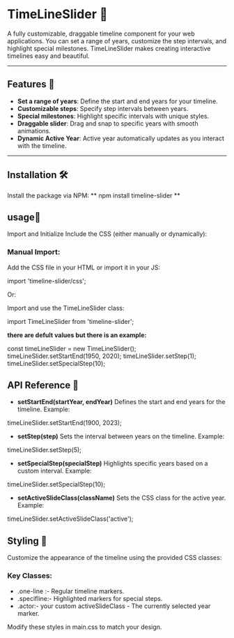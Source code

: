 # TimeLineSlider 📅  

A fully customizable, draggable timeline component for your web applications. You can set a range of years, customize the step intervals, and highlight special milestones. TimeLineSlider makes creating interactive timelines easy and beautiful.

---

## Features 🌟
- **Set a range of years**: Define the start and end years for your timeline.  
- **Customizable steps**: Specify step intervals between years.  
- **Special milestones**: Highlight specific intervals with unique styles.  
- **Draggable slider**: Drag and snap to specific years with smooth animations.  
- **Dynamic Active Year**: Active year automatically updates as you interact with the timeline.

---

## Installation 🛠️

Install the package via NPM:
   ** npm install timeline-slider **

## usage📖
Import and Initialize
Include the CSS (either manually or dynamically):

### Manual Import:
Add the CSS file in your HTML or import it in your JS:

import 'timeline-slider/css';

Or:

<link rel="stylesheet" href="node_modules/timeline-slider/css/main.css">

Import and use the TimeLineSlider class:

import TimeLineSlider from 'timeline-slider';

**there are defult values but there is an example:**

const timeLineSlider = new TimeLineSlider();
timeLineSlider.setStartEnd(1950, 2020); 
timeLineSlider.setStep(1);             
timeLineSlider.setSpecialStep(10);

## API Reference 🚀
- **setStartEnd(startYear, endYear)**
Defines the start and end years for the timeline.
Example:


timeLineSlider.setStartEnd(1900, 2023);

- **setStep(step)**
Sets the interval between years on the timeline.
Example:

timeLineSlider.setStep(5);

- **setSpecialStep(specialStep)**
Highlights specific years based on a custom interval.
Example:

timeLineSlider.setSpecialStep(10); 

- **setActiveSlideClass(className)**
Sets the CSS class for the active year.
Example:

timeLineSlider.setActiveSlideClass('active');
 
## Styling  🎨
Customize the appearance of the timeline using the provided CSS classes:

### Key Classes:
- .one-line :- Regular timeline markers.
- .specifline:- Highlighted markers for special steps.
- .actor:- your custom activeSlideClass - The currently selected year marker.

Modify these styles in main.css to match your design.
